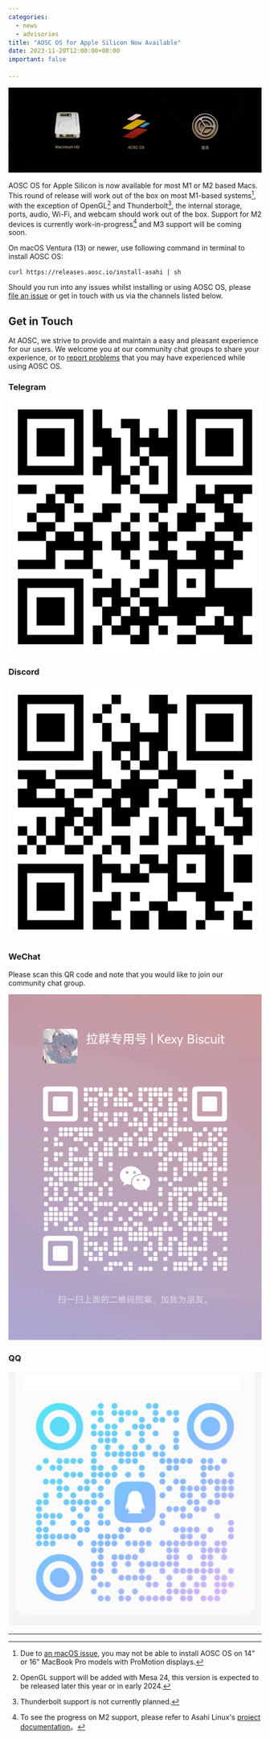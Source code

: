 ```yaml
---
categories:
  - news
  - advisories
title: "AOSC OS for Apple Silicon Now Available"
date: 2023-11-20T12:00:00+08:00
important: false

---
```


![AOSC OS at the Apple Startup Manager.](https://raw.githubusercontent.com/AOSC-Dev/newsroom/master/special-issue/20231120/imgs/apple-silicon.jpg)

AOSC OS for Apple Silicon is now available for most M1 or M2 based Macs. This
round of release will work out of the box on most M1-based systems[^1], with
the exception of OpenGL[^2] and Thunderbolt[^3], the internal storage, ports,
audio, Wi-Fi, and webcam should work out of the box. Support for M2 devices is
currently work-in-progress[^4] and M3 support will be coming soon.

On macOS Ventura (13) or newer, use following command in terminal to install
AOSC OS:

```
curl https://releases.aosc.io/install-asahi | sh
```

Should you run into any issues whilst installing or using AOSC OS, please
[file an issue](https://github.com/AOSC-Dev/aosc-os-abbs/issues/new?assignees=&labels=&projects=&template=bug-report.yml) 
or get in touch with us via the channels listed below.

Get in Touch
----

At AOSC, we strive to provide and maintain a easy and pleasant experience for our users. We welcome you at our community chat groups to share your experience, or to [report problems](https://github.com/AOSC-Dev/aosc-os-abbs/issues/new?assignees=&labels=&projects=&template=bug-report.yml) that you may have experienced while using AOSC OS. 

### Telegram

![telegram](https://raw.githubusercontent.com/AOSC-Dev/newsroom/master/special-issue/20231120/imgs/telegram.png)

### Discord

![discord](https://raw.githubusercontent.com/AOSC-Dev/newsroom/master/special-issue/20231120/imgs/discord.png)

### WeChat

Please scan this QR code and note that you would like to join our community chat group.

![wechat](https://raw.githubusercontent.com/AOSC-Dev/newsroom/master/special-issue/20231120/imgs/wechat.png)

### QQ

![qq](https://raw.githubusercontent.com/AOSC-Dev/newsroom/master/special-issue/20231120/imgs/qq.jpg)

----

[^1]: Due to [an macOS issue](https://github.com/AsahiLinux/docs/wiki/macOS-Sonoma-Boot-Failures), you may not be able to install AOSC OS on 14" or 16" MacBook Pro models with ProMotion displays.
[^2]: OpenGL support will be added with Mesa 24, this version is expected to be released later this year or in early 2024.
[^3]: Thunderbolt support is not currently planned.
[^4]: To see the progress on M2 support, please refer to Asahi Linux's [project documentation](https://github.com/AsahiLinux/docs/wiki/M2-Series-Feature-Support)。
